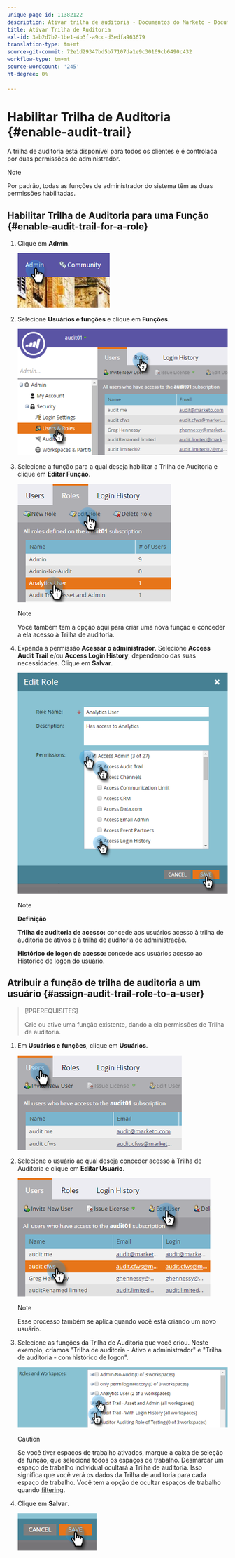 ```yaml
---
unique-page-id: 11382122
description: Ativar trilha de auditoria - Documentos do Marketo - Documentação do produto
title: Ativar Trilha de Auditoria
exl-id: 3ab2d7b2-1be1-4b3f-a9cc-d3edfa963679
translation-type: tm+mt
source-git-commit: 72e1d29347bd5b77107da1e9c30169cb6490c432
workflow-type: tm+mt
source-wordcount: '245'
ht-degree: 0%

---
```


# Habilitar Trilha de Auditoria {#enable-audit-trail}

A trilha de auditoria está disponível para todos os clientes e é controlada por duas permissões de administrador.

>[!NOTE]
>
>Por padrão, todas as funções de administrador do sistema têm as duas permissões habilitadas.

## Habilitar Trilha de Auditoria para uma Função {#enable-audit-trail-for-a-role}

1. Clique em **Admin**.

   ![](assets/one-2.png)

1. Selecione **Usuários e funções** e clique em **Funções**.

   ![](assets/two-2.png)

1. Selecione a função para a qual deseja habilitar a Trilha de Auditoria e clique em **Editar Função**.

   ![](assets/three-1.png)

   >[!NOTE]
   >
   >Você também tem a opção aqui para criar uma nova função e conceder a ela acesso à Trilha de auditoria.

1. Expanda a permissão **Acessar o administrador**. Selecione **Access Audit Trail** e/ou **Access Login History**, dependendo das suas necessidades. Clique em **Salvar**.

   ![](assets/four-1.png)

   >[!NOTE]
   >
   >**Definição**
   >
   >**Trilha de auditoria de acesso:** concede aos usuários acesso à trilha de auditoria de ativos e à trilha de auditoria de administração.
   >
   >**Histórico de logon de acesso:** concede aos usuários acesso ao Histórico de logon  [do usuário](/help/marketo/product-docs/administration/audit-trail/user-login-history.md).

## Atribuir a função de trilha de auditoria a um usuário {#assign-audit-trail-role-to-a-user}

>[!PREREQUISITES]
>
>[](/help/marketo/product-docs/administration/users-and-roles/create-delete-edit-and-change-a-user-role.md#create-a-role) Crie ou  [](#enable-audit-trail) ative uma função existente, dando a ela permissões de Trilha de auditoria.

1. Em **Usuários e funções**, clique em **Usuários**.

   ![](assets/five-1.png)

1. Selecione o usuário ao qual deseja conceder acesso à Trilha de Auditoria e clique em **Editar Usuário**.

   ![](assets/six-1.png)

   >[!NOTE]
   >
   >Esse processo também se aplica quando você está criando um novo usuário.

1. Selecione as funções da Trilha de Auditoria que você criou. Neste exemplo, criamos &quot;Trilha de auditoria - Ativo e administrador&quot; e &quot;Trilha de auditoria - com histórico de logon&quot;.

   ![](assets/seven-1.png)

   >[!CAUTION]
   >
   >Se você tiver espaços de trabalho ativados, marque a caixa de seleção da função, que seleciona todos os espaços de trabalho. Desmarcar um espaço de trabalho individual ocultará a Trilha de auditoria. Isso significa que você verá os dados da Trilha de auditoria para cada espaço de trabalho. Você tem a opção de ocultar espaços de trabalho quando [filtering](/help/marketo/product-docs/administration/audit-trail/filtering-in-audit-trail.md).

1. Clique em **Salvar**.

   ![](assets/eight-1.png)

